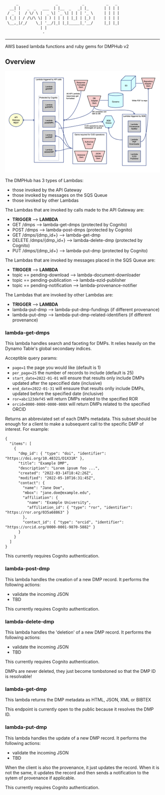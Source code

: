          _                 _           _          _   _
      __| |   _  _   ___  | |__  _   _| |_       | | | |
     / _` |  / \/ \ |  _ \| `_ \| | | | '_ \     | | | |
    | (_| | / /\/\ \| | ) | | | | |_| | |_) |    | | | |
     \__,_|/_/    \_| '__/|_| |_|_____|_'__/     |_| |_|
                    | |
                     -
------------------------------------------------------------
AWS based lambda functions and ruby gems for DMPHub v2

## Overview

<img src="application-architecture.png?raw=true">

The DMPHub has 3 types of Lambdas:
- those invoked by the API Gateway
- those invoked by messages on the SQS Queue
- those invoked by other Lambdas

The Lambdas that are invoked by calls made to the API Gateway are:
- **TRIGGER**   --> **LAMBDA**
- GET /dmps   --> lambda-get-dmps (protected by Cognito)
- POST /dmps   --> lambda-post-dmps (protected by Cognito)
- GET /dmps/{dmp_id+}   --> lambda-get-dmp
- DELETE /dmps/{dmp_id+}   --> lambda-delete-dmp (protected by Cognito)
- PUT /dmps/{dmp_id+}   --> lambda-put-dmp (protected by Cognito)

The Lambdas that are invoked by messages placed in the SQS Queue are:
- **TRIGGER**   --> **LAMBDA**
- topic == pending-download   --> lambda-document-downloader
- topic == pending-publication   --> lambda-ezid-publisher
- topic == pending-notification   --> lambda-provenance-notifier

The Lambdas that are invoked by other Lambdas are:
- **TRIGGER**   --> **LAMBDA**
- lambda-put-dmp   --> lambda-put-dmp-fundings (if different provenance)
- lambda-put-dmp   --> lambda-put-dmp-related-identifiers (if different provenance)


### lambda-get-dmps

This lambda handles search and faceting for DMPs. It relies heavily on the Dynamo Table's global secondaey indices.

Acceptible query params:
- `page=1` the page you would like (default is 1)
- `per_page=25` the number of records to include (default is 25)
- `start_date=2022-01-01` will ensure that results only include DMPs updated after the speccified date (inclusive)
- `end_date=2022-01-31` will ensuure that results onlly include DMPs, updated before the specified date (inclusive)
- `ror=abc123def45` will return DMPs related to the specified ROR
- `orcid=0000-0000-0000-000X` will return DMPs related to the specified ORCID

Returns an abbreviated set of each DMPs metadata. This subset should be enough for a client to make a subsequent call to the specific DMP of interest. For example:
```
{
  "items": [
    {
      "dmp_id": { "type": "doi", "identifier": "https://doi.org/10.48321/D1X31R" },
      "title": "Example DMP",
      "description": "Lorem ipsum foo ...",
      "created": "2022-03-14T18:42:26Z",
      "modified": "2022-05-10T16:31:45Z",
      "contact": {
        "name": "Jane Doe",
        "mbox": "jane.doe@example.edu",
        "affiliation": {
          "name": "Example University",
          "affiliation_id": { "type": "ror", "identifier": "https://ror.org/035a68863" }
        },
        "contact_id": { "type": "orcid", "identifier": "https://orcid.org/0000-0001-9870-5882" }
      }
    }
  ]
}
```

This currently requires Cognito authentication.

### lambda-post-dmp

This lambda handles the creation of a new DMP record. It performs the following actions:
- validate the incoming JSON
- TBD

This currently requires Cognito authentication.

### lambda-delete-dmp

This lambda handles the 'deletion' of a new DMP record. It performs the following actions:
- validate the incoming JSON
- TBD

This currently requires Cognito authentication.

DMPs are never deleted, they just become tombstoned so that the DMP ID is resolvable!

### lambda-get-dmp

This lambda returns the DMP metadata as HTML, JSON, XML or BIBTEX

This endpoint is currently open to the public because it resolves the DMP ID.

### lambda-put-dmp

This lambda handles the update of a new DMP record. It performs the following actions:
- validate the incoming JSON
- TBD

When the client is also the provenance, it just updates the record. When it is not the same, it updates the record and then sends a notification to the sytem of provenance if applicable.

This currently requires Cognito authentication.
